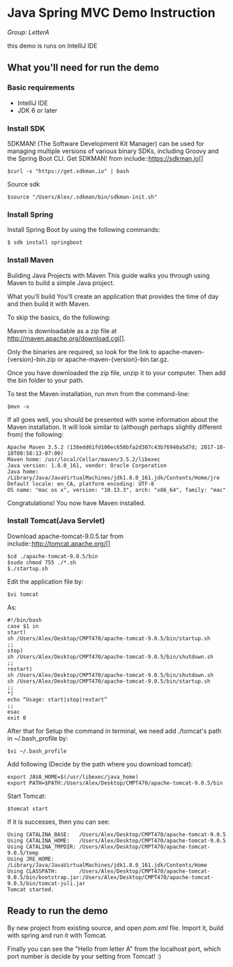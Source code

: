 # Java Spring MVC Demo Instruction

*Group: LetterA*

this demo is runs on IntelliJ IDE


## What you'll need for run the demo

### Basic requirements

 - IntelliJ IDE
 - JDK 6 or later


### Install SDK

SDKMAN! (The Software Development Kit Manager) can be used for managing multiple versions of various binary SDKs,
including Groovy and the Spring Boot CLI. Get SDKMAN!
from
include::https://sdkman.io[]

    $curl -s "https://get.sdkman.io" | bash

Source sdk

    $source "/Users/Alex/.sdkman/bin/sdkman-init.sh"

### Install Spring
Install Spring Boot by using the following commands:

    $ sdk install springboot

### Install Maven

Building Java Projects with Maven
This guide walks you through using Maven to build a simple Java project.

What you’ll build
You’ll create an application that provides the time of day and then build it with Maven.

To skip the basics, do the following:

Maven is downloadable as a zip file at http://maven.apache.org/download.cgi[].

Only the binaries are required, so look for the link to apache-maven-{version}-bin.zip or apache-maven-{version}-bin.tar.gz.

Once you have downloaded the zip file, unzip it to your computer. Then add the bin folder to your path.

To test the Maven installation, run mvn from the command-line:

    $mvn -v


If all goes well, you should be presented with some information about the Maven installation. It will look similar to (although perhaps slightly different from) the following:

    Apache Maven 3.5.2 (138edd61fd100ec658bfa2d307c43b76940a5d7d; 2017-10-18T00:58:13-07:00)
    Maven home: /usr/local/Cellar/maven/3.5.2/libexec
    Java version: 1.8.0_161, vendor: Oracle Corporation
    Java home: /Library/Java/JavaVirtualMachines/jdk1.8.0_161.jdk/Contents/Home/jre
    Default locale: en_CA, platform encoding: UTF-8
    OS name: "mac os x", version: "10.13.3", arch: "x86_64", family: "mac"

Congratulations! You now have Maven installed.


### Install Tomcat(Java Servlet)

Download apache-tomcat-9.0.5.tar from
include::http://tomcat.apache.org/[]

    $cd ./apache-tomcat-9.0.5/bin
    $sudo chmod 755 ./*.sh
    $./startup.sh

Edit the application file by:

    $vi tomcat

As:

    #!/bin/bash
    case $1 in
    start)
    sh /Users/Alex/Desktop/CMPT470/apache-tomcat-9.0.5/bin/startup.sh
    ;;
    stop)
    sh /Users/Alex/Desktop/CMPT470/apache-tomcat-9.0.5/bin/shutdown.sh
    ;;
    restart)
    sh /Users/Alex/Desktop/CMPT470/apache-tomcat-9.0.5/bin/shutdown.sh
    sh /Users/Alex/Desktop/CMPT470/apache-tomcat-9.0.5/bin/startup.sh
    ;;
    *)
    echo “Usage: start|stop|restart”
    ;;
    esac
    exit 0

After that for Setup the command in terminal, we need add ./tomcat's path in ~/.bash_profile
by:

    $vi ~/.bash_profile

Add following (Decide by the path where you download tomcat):

    export JAVA_HOME=$(/usr/libexec/java_home)
    export PATH=$PATH:/Users/Alex/Desktop/CMPT470/apache-tomcat-9.0.5/bin

Start Tomcat:

    $tomcat start

If it is successes, then you can see:

    Using CATALINA_BASE:   /Users/Alex/Desktop/CMPT470/apache-tomcat-9.0.5
    Using CATALINA_HOME:   /Users/Alex/Desktop/CMPT470/apache-tomcat-9.0.5
    Using CATALINA_TMPDIR: /Users/Alex/Desktop/CMPT470/apache-tomcat-9.0.5/temp
    Using JRE_HOME:        /Library/Java/JavaVirtualMachines/jdk1.8.0_161.jdk/Contents/Home
    Using CLASSPATH:       /Users/Alex/Desktop/CMPT470/apache-tomcat-9.0.5/bin/bootstrap.jar:/Users/Alex/Desktop/CMPT470/apache-tomcat-9.0.5/bin/tomcat-juli.jar
    Tomcat started.

## Ready to run the demo

By new project from existing source, and open *pom.xml* file. Import it, build with spring and run it with Tomcat.

Finally you can see the "Hello from letter A" from the localhost port, which port number is decide by your setting from Tomcat! :)